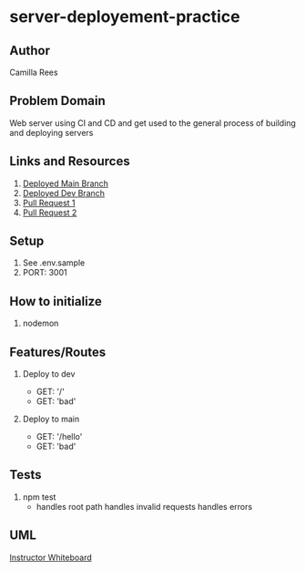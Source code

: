 # server-deployement-practice

## Author
Camilla Rees

## Problem Domain
Web server using CI and CD and get used to the general process of building and deploying servers

## Links and Resources

1. [Deployed Main Branch](https://server-deployment-practice-camilla-rees.onrender.com/)
2. [Deployed Dev Branch](https://server-deployment-practice-dev-7u7j.onrender.com/)
3. [Pull Request 1](https://github.com/camillarees/server-deployement-practice/pull/1)
4. [Pull Request 2](https://github.com/camillarees/server-deployement-practice/pull/2)

## Setup

1. See .env.sample
2. PORT: 3001

## How to initialize

1. nodemon

## Features/Routes

1. Deploy to dev
    - GET: '/'
    - GET: 'bad'

2. Deploy to main
    - GET: '/hello'
    - GET: 'bad'

## Tests

1. npm test
    - handles root path
    handles invalid requests
    handles errors



## UML

[Instructor Whiteboard](https://projects.invisionapp.com/freehand/document/HIuJGe1J4)
